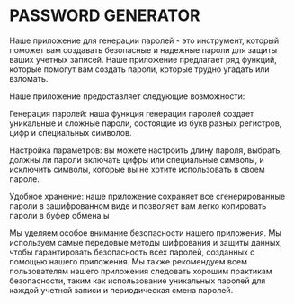 # PASSWORD GENERATOR

Наше приложение для генерации паролей - это инструмент, который поможет вам создавать безопасные и надежные пароли для защиты ваших учетных записей. Наше приложение предлагает ряд функций, которые помогут вам создать пароли, которые трудно угадать или взломать.

Наше приложение предоставляет следующие возможности:

Генерация паролей: наша функция генерации паролей создает уникальные и сложные пароли, состоящие из букв разных регистров, цифр и специальных символов.

Настройка параметров: вы можете настроить длину пароля, выбрать, должны ли пароли включать цифры или специальные символы, и исключить символы, которые вы не хотите использовать в своем пароле.

Удобное хранение: наше приложение сохраняет все сгенерированные пароли в зашифрованном виде и позволяет вам легко копировать пароли в буфер обмена.ы

Мы уделяем особое внимание безопасности нашего приложения. Мы используем самые передовые методы шифрования и защиты данных, чтобы гарантировать безопасность всех паролей, созданных с помощью нашего приложения. Мы также рекомендуем всем пользователям нашего приложения следовать хорошим практикам безопасности, таким как использование уникальных паролей для каждой учетной записи и периодическая смена паролей.
